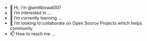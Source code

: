- 👋 Hi, I’m @amitbiswal007
- 👀 I’m interested in ...
- 🌱 I’m currently learning ...
- 💞️ I’m looking to collaborate on Open Source Projects which helps community
- 📫 How to reach me ...

<!---
amitbiswal007/amitbiswal007 is a ✨ special ✨ repository because its `README.md` (this file) appears on your GitHub profile.
You can click the Preview link to take a look at your changes.
--->
